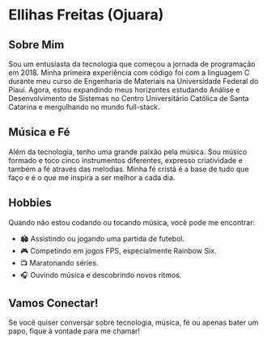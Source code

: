 # Ellihas Freitas (Ojuara)

## Sobre Mim
Sou um entusiasta da tecnologia que começou a jornada de programação em 2018. Minha primeira experiência com código foi com a linguagem C durante meu curso de Engenharia de Materiais na Universidade Federal do Piauí. Agora, estou expandindo meus horizontes estudando Análise e Desenvolvimento de Sistemas no Centro Universitário Católica de Santa Catarina e mergulhando no mundo full-stack.

## Música e Fé
Além da tecnologia, tenho uma grande paixão pela música. Sou músico formado e toco cinco instrumentos diferentes, expresso criatividade e também a fé através das melodias. Minha fé cristã é a base de tudo que faço e é o que me inspira a ser melhor a cada dia.

## Hobbies
Quando não estou codando ou tocando música, você pode me encontrar:
- 🏟️ Assistindo ou jogando uma partida de futebol.
- 🎮 Competindo em jogos FPS, especialmente Rainbow Six.
- 📺 Maratonando séries.
- 🎧 Ouvindo música e descobrindo novos ritmos.

## Vamos Conectar!
Se você quiser conversar sobre tecnologia, música, fé ou apenas bater um papo, fique à vontade para me chamar!
